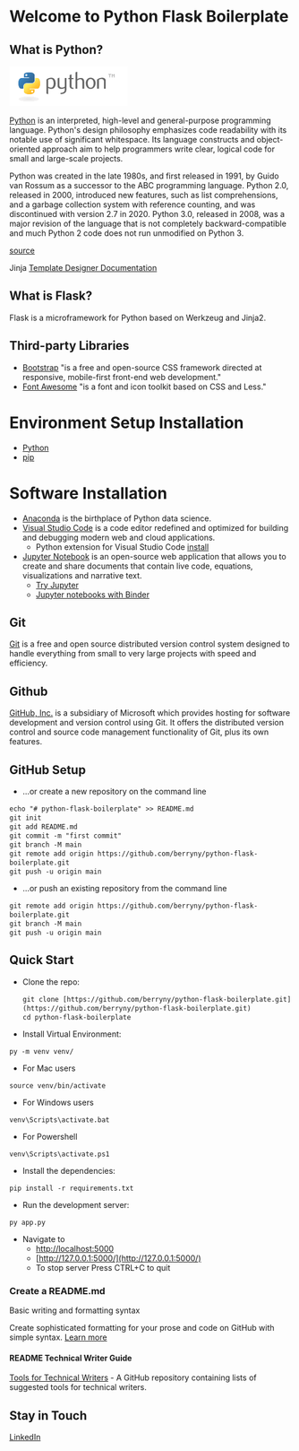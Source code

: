 # Welcome to Python Flask Boilerplate

## What is Python?

![](https://raw.githubusercontent.com/berryny/hourofcode_python/main/python-logo.gif)

[Python](https://www.python.org/) is an interpreted, high-level and general-purpose programming language. Python's design philosophy emphasizes code readability with its notable use of significant whitespace. Its language constructs and object-oriented approach aim to help programmers write clear, logical code for small and large-scale projects.

Python was created in the late 1980s, and first released in 1991, by Guido van Rossum as a successor to the ABC programming language. Python 2.0, released in 2000, introduced new features, such as list comprehensions, and a garbage collection system with reference counting, and was discontinued with version 2.7 in 2020. Python 3.0, released in 2008, was a major revision of the language that is not completely backward-compatible and much Python 2 code does not run unmodified on Python 3.

[source](https://en.wikipedia.org/wiki/Python_%28programming_language%29)

Jinja [Template Designer Documentation](https://jinja.palletsprojects.com/en/2.11.x/templates/#list-of-control-structures)

## What is Flask?

Flask is a microframework for Python based on Werkzeug and Jinja2.

## Third-party Libraries

- [Bootstrap](https://getbootstrap.com/) "is a free and open-source CSS framework directed at responsive, mobile-first front-end web development."
- [Font Awesome](https://fontawesome.com/) "is a font and icon toolkit based on CSS and Less."

# Environment Setup Installation

- [Python](https://www.python.org/downloads/)
- [pip](https://pip.pypa.io/en/stable/installing/)

# Software Installation

- [Anaconda](https://www.anaconda.com/) is the birthplace of Python data science.
- [Visual Studio Code](https://code.visualstudio.com/) is a code editor redefined and optimized for building and debugging modern web and cloud applications.
    - Python extension for Visual Studio Code [install](https://marketplace.visualstudio.com/items?itemName=ms-python.python)
- [Jupyter Notebook](https://jupyter.org/) is an open-source web application that allows you to create and share documents that contain live code, equations, visualizations and narrative text. 
    - [Try Jupyter](https://jupyter.org/try)
    - [Jupyter notebooks with Binder](https://mybinder.org/)

## Git

[Git](https://git-scm.com/) is a free and open source distributed version control system designed to handle everything from small to very large projects with speed and efficiency.

## Github

[GitHub, Inc.](https://github.com/) is a subsidiary of Microsoft which provides hosting for software development and version control using Git. It offers the distributed version control and source code management functionality of Git, plus its own features.

## GitHub Setup

- …or create a new repository on the command line
```
echo "# python-flask-boilerplate" >> README.md
git init
git add README.md
git commit -m "first commit"
git branch -M main
git remote add origin https://github.com/berryny/python-flask-boilerplate.git
git push -u origin main
```

- …or push an existing repository from the command line
```
git remote add origin https://github.com/berryny/python-flask-boilerplate.git
git branch -M main
git push -u origin main
```

## Quick Start

- Clone the repo:
  ```
  git clone [https://github.com/berryny/python-flask-boilerplate.git](https://github.com/berryny/python-flask-boilerplate.git)
  cd python-flask-boilerplate
  ```
- Install Virtual Environment:
```
py -m venv venv/
```
  - For Mac users
  ```
  source venv/bin/activate
  ```
  - For Windows users
  ```
  venv\Scripts\activate.bat
  ```
  - For Powershell
  ```
  venv\Scripts\activate.ps1
  ```
-  Install the dependencies:
  ```
  pip install -r requirements.txt
  ```
-  Run the development server:
  ```
  py app.py
  ```
- Navigate to 
    - [http://localhost:5000](http://localhost:5000)
    - [http://127.0.0.1:5000/](http://127.0.0.1:5000/)
    - To stop server Press CTRL+C to quit 

### Create a README.md

Basic writing and formatting syntax

Create sophisticated formatting for your prose and code on GitHub with simple syntax.
[Learn more](https://help.github.com/en/articles/basic-writing-and-formatting-syntax)

#### README Technical Writer Guide

[Tools for Technical Writers](https://github.com/heyawhite/tech-writing-tools) - A GitHub repository containing lists of suggested tools for technical writers.

## Stay in Touch

[LinkedIn](https://www.linkedin.com/in/jdesire/)